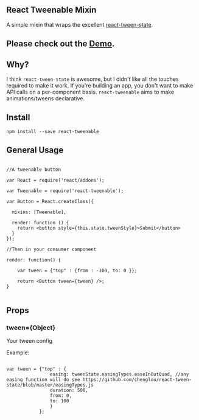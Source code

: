 ## React Tweenable Mixin

A simple mixin that wraps the excellent [react-tween-state](https://github.com/chenglou/react-tween-state).

## Please check out the [Demo](http://mandarinconlabarba.github.io/react-tweenable/example/index.html).

## Why?

I think `react-tween-state` is awesome, but I didn't like all the touches required to make it work. If you're building an app, you don't
want to make API calls on a per-component basis. `react-tweenable` aims to make animations/tweens declarative.

## Install

```
npm install --save react-tweenable
```

## General Usage

```

//A tweenable button

var React = require('react/addons');

var Tweenable = require('react-tweenable');

var Button = React.createClass({

  mixins: [Tweenable],

  render: function () {
    return <button style={this.state.tweenStyle}>Submit</button>
  }
});

//Then in your consumer component

render: function() {

    var tween = {"top" : {from : -100, to: 0 }};

    return <Button tween={tween} />;
}


```

## Props

### tween={Object}

Your tween config

Example:

```

var tween = {"top" : {
                easing: tweenState.easingTypes.easeInOutQuad, //any easing function will do see https://github.com/chenglou/react-tween-state/blob/master/easingTypes.js
                duration: 500,
                from: 0,
                to: 100
                }
            };

```

